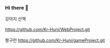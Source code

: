 ### Hi there 👋

강아지 산책
<br></br>
https://github.com/Kr-Huni/WebProject.git
<br></br>
짱구런
https://github.com/Kr-Huni/gameProject.git

<!--
**Kr-Huni/Kr-Huni** is a ✨ _special_ ✨ repository because its `README.md` (this file) appears on your GitHub profile.

Here are some ideas to get you started:

- 🔭 I’m currently working on ...
- 🌱 I’m currently learning ...
- 👯 I’m looking to collaborate on ...
- 🤔 I’m looking for help with ...
- 💬 Ask me about ...
- 📫 How to reach me: ...
- 😄 Pronouns: ...
- ⚡ Fun fact: ...
-->
